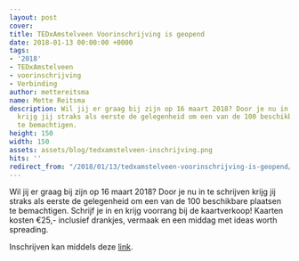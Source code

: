 ```yaml
---
layout: post
cover:
title: TEDxAmstelveen Voorinschrijving is geopend
date: 2018-01-13 00:00:00 +0000
tags:
- '2018'
- TEDxAmstelveen
- voorinschrijving
- Verbinding
author: mettereitsma
name: Mette Reitsma
description: Wil jij er graag bij zijn op 16 maart 2018? Door je nu in te schrijven
  krijg jij straks als eerste de gelegenheid om een van de 100 beschikbare plaatsen
  te bemachtigen.
height: 150
width: 150
assets: assets/blog/tedxamstelveen-inschrijving.png
hits: ''
redirect_from: "/2018/01/13/tedxamstelveen-voorinschrijving-is-geopend/"
---
```


Wil jij er graag bij zijn op 16 maart 2018? Door je nu in te schrijven krijg jij straks als eerste de gelegenheid om een van de 100 beschikbare plaatsen te bemachtigen. Schrijf je in en krijg voorrang bij de kaartverkoop! Kaarten kosten €25,- inclusief drankjes, vermaak en een middag met ideas worth spreading.

Inschrijven kan middels deze [link](https://goo.gl/r7DLxe).

